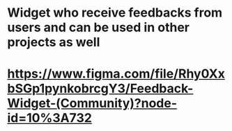 # Widget who receive feedbacks from users and can be used in other projects as well
# https://www.figma.com/file/Rhy0XxbSGp1pynkobrcgY3/Feedback-Widget-(Community)?node-id=10%3A732
